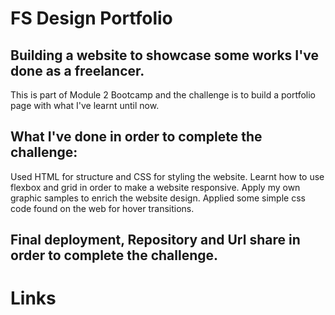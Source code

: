 # FS Design Portfolio
## Building a website to showcase some works I've done as a freelancer.
This is part of Module 2 Bootcamp and the challenge is to build a portfolio page with what I've learnt until now.

## What I've done in order to complete the challenge:
Used HTML for structure and CSS for styling the website.
Learnt how to use flexbox and grid in order to make a website responsive.
Apply my own graphic samples to enrich the website design.
Applied some simple css code found on the web for hover transitions.  




## Final deployment, Repository and Url share in order to complete the challenge.

# Links
